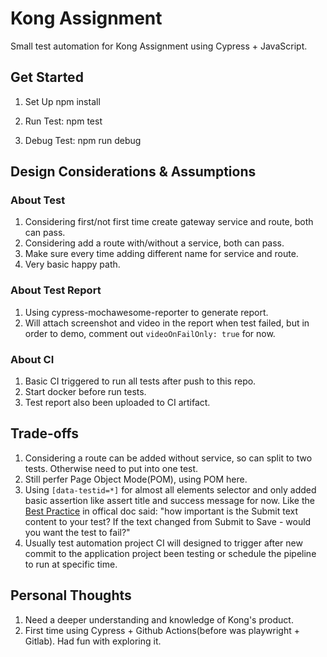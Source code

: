 # Kong Assignment
Small test automation for Kong Assignment using Cypress + JavaScript.

## Get Started
1. Set Up
    npm install

2. Run Test:
    npm test

3. Debug Test:
    npm run debug

## Design Considerations & Assumptions

### About Test
1. Considering first/not first time create gateway service and route, both can pass.
2. Considering add a route with/without a service, both can pass.
3. Make sure every time adding different name for service and route.
4. Very basic happy path.

### About Test Report
1. Using cypress-mochawesome-reporter to generate report.
2. Will attach screenshot and video in the report when test failed, but in order to demo, comment out `videoOnFailOnly: true` for now.

### About CI
1. Basic CI triggered to run all tests after push to this repo.
2. Start docker before run tests.
3. Test report also been uploaded to CI artifact.

## Trade-offs
1. Considering a route can be added without service, so can split to two tests. Otherwise need to put into one test.
2. Still perfer Page Object Mode(POM), using POM here.
3. Using `[data-testid=*]` for almost all elements selector and only added basic assertion like assert title and success message for now.
Like the [Best Practice](https://docs.cypress.io/guides/references/best-practices#Text-Content) in offical doc said: 
"how important is the Submit text content to your test? If the text changed from Submit to Save - would you want the test to fail?"
4. Usually test automation project CI will designed to trigger after new commit to the application project been testing or schedule the pipeline to run at specific time.

## Personal Thoughts
1. Need a deeper understanding and knowledge of Kong's product.
2. First time using Cypress + Github Actions(before was playwright + Gitlab). Had fun with exploring it.
